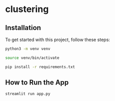 # clustering

## Installation
To get started with this project, follow these steps:

```sh
python3 -m venv venv
```

```sh
source venv/bin/activate
```

```sh
pip install -r requirements.txt
```

## How to Run the App
```sh
streamlit run app.py
```
